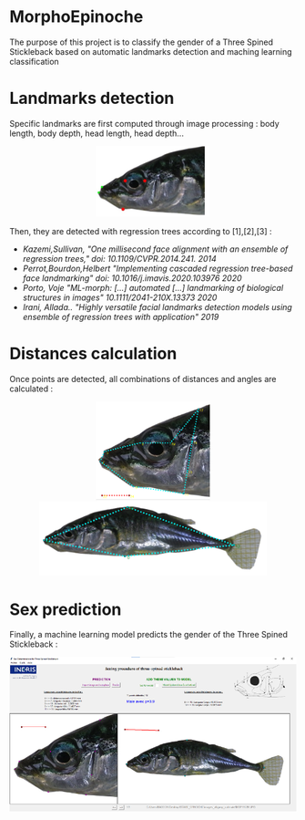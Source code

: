 # MorphoEpinoche

The purpose of this project is to classify the gender of a Three Spined Stickleback based on automatic landmarks detection and maching learning classification

# Landmarks detection #

Specific landmarks are first computed through image processing : body length, body depth, head length, head depth...

<p align="center">
<img src="https://github.com/RalphMasson/MorphoEpinoche/blob/master/images/illustration.jpg" width="200">
</p>

Then, they are detected with regression trees according to [1],[2],[3] :   
  
    
- *Kazemi,Sullivan, "One millisecond face alignment with an ensemble of regression trees," doi: 10.1109/CVPR.2014.241.       2014*  
- *Perrot,Bourdon,Helbert "Implementing cascaded regression tree-based face landmarking" doi: 10.1016/j.imavis.2020.103976   2020*  
- *Porto, Voje "ML-morph: [...] automated [...] landmarking of biological structures in images" 10.1111/2041-210X.13373      2020*  
- *Irani, Allada.. "Highly versatile facial landmarks detection models using ensemble of regression trees with application"  2019*  





# Distances calculation #

Once points are detected, all combinations of distances and angles are calculated : 

<p align="center">
  <img src="https://github.com/RalphMasson/MorphoEpinoche/blob/master/images/illustration2.jpg" width="200" />
  <img src="https://github.com/RalphMasson/MorphoEpinoche/blob/master/images/illustration3.jpg" width="400" /> 
</p>

# Sex prediction #

Finally, a machine learning model predicts the gender of the Three Spined Stickleback :  
<p align="center">
  <img src="https://github.com/RalphMasson/MorphoEpinoche/blob/master/images/gui.png" width="600" />
</p>

